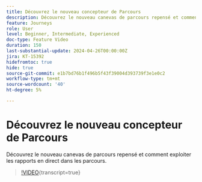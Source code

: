 ```yaml
---
title: Découvrez le nouveau concepteur de Parcours
description: Découvrez le nouveau canevas de parcours repensé et comment exploiter les rapports en direct dans les parcours.
feature: Journeys
role: User
level: Beginner, Intermediate, Experienced
doc-type: Feature Video
duration: 150
last-substantial-update: 2024-04-26T00:00:00Z
jira: KT-15392
hidefromtoc: true
hide: true
source-git-commit: e1b7bd76b1f496b5f43f39004d393739f3e1e0c2
workflow-type: tm+mt
source-wordcount: '40'
ht-degree: 5%

---
```



# Découvrez le nouveau concepteur de Parcours

Découvrez le nouveau canevas de parcours repensé et comment exploiter les rapports en direct dans les parcours.

>[!VIDEO](https://video.tv.adobe.com/v/3428767/?learn=on){transcript=true}
